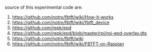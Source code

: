 source of this experimental code are:
  1) https://github.com/notro/fbtft/wiki/How-it-works
  2) https://github.com/notro/fbtft/wiki/fbtft_device
  3) https://github.com/repk/epd
  4) https://github.com/repk/epd/blob/master/rpi/rpi-epd-overlay.dts
  5) https://github.com/notro/fbtft/wiki
  6) https://github.com/notro/fbtft/wiki/FBTFT-on-Raspian
